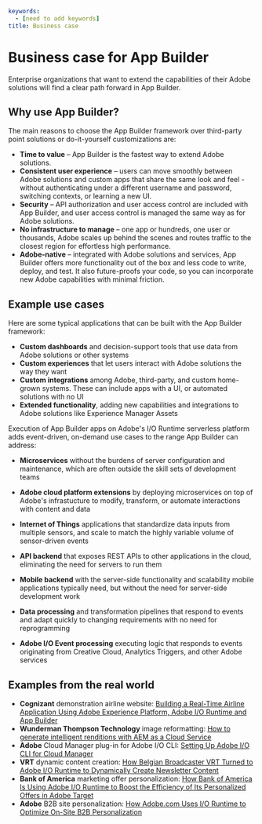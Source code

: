 ```yaml
keywords:
  - [need to add keywords]
title: Business case
```

# Business case for App Builder

Enterprise organizations that want to extend the capabilities of their Adobe solutions will find a clear path forward in App Builder.

## Why use App Builder?

The main reasons to choose the App Builder framework over third-party point solutions or do-it-yourself customizations are:

- **Time to value** – App Builder is the fastest way to extend Adobe solutions.
- **Consistent user experience** – users can move smoothly between Adobe solutions and custom apps that share the same look and feel - without authenticating under a different username and password, switching contexts, or learning a new UI. 
- **Security** – API authorization and user access control are included with App Builder, and user access control is managed the same way as for Adobe solutions.
- **No infrastructure to manage** – one app or hundreds, one user or thousands, Adobe scales up behind the scenes and routes traffic to the closest region for effortless high performance.
- **Adobe-native** – integrated with Adobe solutions and services, App Builder offers more functionality out of the box and less code to write, deploy, and test. It also future-proofs your code, so you can incorporate new Adobe capabilities with minimal friction.

## Example use cases

Here are some typical applications that can be built with the App Builder framework:

- **Custom dashboards** and decision-support tools that use data from Adobe solutions or other systems
- **Custom experiences** that let users interact with Adobe solutions the way they want
- **Custom integrations** among Adobe, third-party, and custom home-grown systems. These can include apps with a UI, or automated solutions with no UI
- **Extended functionality**, adding new capabilities and integrations to Adobe solutions like Experience Manager Assets

Execution of App Builder apps on Adobe's I/O Runtime serverless platform adds event-driven, on-demand use cases to the range App Builder can address:

* **Microservices** without the burdens of server configuration and maintenance, which are often outside the skill sets of development teams

* **Adobe cloud platform extensions** by deploying microservices on top of Adobe's infrastucture to modify, transform, or automate interactions with content and data

* **Internet of Things** applications that standardize data inputs from multiple sensors, and scale to match the highly variable volume of sensor-driven events

* **API backend** that exposes REST APIs to other applications in the cloud, eliminating the need for servers to run them

* **Mobile backend** with the server-side functionality and scalability mobile applications typically need, but without the need for server-side development work

* **Data processing** and transformation pipelines that respond to events and adapt quickly to changing requirements with no need for reprogramming

* **Adobe I/O Event processing** executing logic that responds to events originating from Creative Cloud, Analytics Triggers, and other Adobe services

## Examples from the real world

- **Cognizant** demonstration airline website: [Building a Real-Time Airline Application Using Adobe Experience Platform, Adobe I/O Runtime and App Builder](https://www.netcentric.biz/insights/2020/06/building-an-aep-demo-with-firefly.html?utm_source=linkedin&utm_medium=social_nonpaid&utm_campaign=20_insights&utm_content=link_post&es_id=8e9abf83f6)
- **Wunderman Thompson Technology** image reformatting: [How to generate intelligent renditions with AEM as a Cloud Service](https://tech.cognifide.com/blog/2020/how-to-generate-intelligent-renditions-aem-cloud/)
- **Adobe** Cloud Manager plug-in for Adobe I/O CLI: [Setting Up Adobe I/O CLI for Cloud Manager](https://medium.com/adobetech/setting-up-adobe-i-o-cli-for-cloud-manager-8820f47e3c94)
- **VRT** dynamic content creation: [How Belgian Broadcaster VRT Turned to Adobe I/O Runtime to Dynamically Create Newsletter Content](https://medium.com/adobetech/how-belgian-broadcaster-vrt-turned-to-adobe-i-o-runtime-to-dynamically-create-newsletter-content-5cafe224a2a5)
- **Bank of America** marketing offer personalization: [How Bank of America Is Using Adobe I/O Runtime to Boost the Efficiency of Its Personalized Offers in Adobe Target](https://medium.com/adobetech/how-bank-of-america-is-using-adobe-i-o-runtime-to-boost-the-efficiency-of-its-personalized-offers-699de38cf751)
- **Adobe** B2B site personalization: [How Adobe.com Uses I/O Runtime to Optimize On-Site B2B Personalization](https://medium.com/adobetech/how-adobe-com-uses-i-o-runtime-to-optimize-on-site-b2b-personalization-6c10b9888981)
